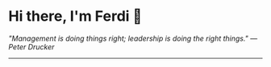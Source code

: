 <h1>Hi there, I'm Ferdi 👋</h1>

<p><em>
  "Management is doing things right; leadership is doing the right things." — Peter Drucker
</em></p>

---
